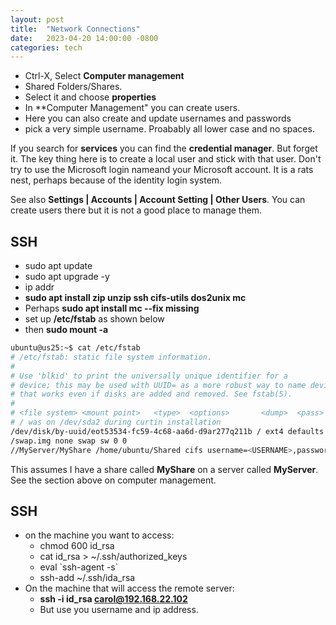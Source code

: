 ```yaml
---
layout: post
title:  "Network Connections"
date:   2023-04-20 14:00:00 -0800
categories: tech
---
```


- Ctrl-X, Select **Computer management**
- Shared Folders/Shares.
- Select it and choose **properties**
- In **Computer Management" you can create users.
- Here you can also create and update usernames and passwords
- pick a very simple username. Proabably all lower case and no spaces.

If you search for **services** you can find the **credential manager**. But forget it. The key thing here is to create a local user and stick with that user. Don't try to use the Microsoft login nameand your Microsoft account. It is a rats nest, perhaps because of the identity login system.

See also **Settings | Accounts | Account Setting | Other Users**. You can create users there but it is not a good place to manage them.

## SSH

- sudo apt update
- sudo apt upgrade -y
- ip addr
- **sudo apt install zip unzip ssh cifs-utils dos2unix mc**
- Perhaps **sudo apt install mc --fix missing**
- set up **/etc/fstab** as shown below
- then **sudo mount -a**

``` bash
ubuntu@us25:~$ cat /etc/fstab
# /etc/fstab: static file system information.
#
# Use 'blkid' to print the universally unique identifier for a
# device; this may be used with UUID= as a more robust way to name devices
# that works even if disks are added and removed. See fstab(5).
#
# <file system> <mount point>   <type>  <options>       <dump>  <pass>
# / was on /dev/sda2 during curtin installation
/dev/disk/by-uuid/eot53534-fc59-4c68-aa6d-d9ar277q211b / ext4 defaults 0 1
/swap.img none swap sw 0 0
//MyServer/MyShare /home/ubuntu/Shared cifs username=<USERNAME>,password=<PASSWORD>,iocharset=utf8 0 0
```

This assumes I have a share called **MyShare** on a server called **MyServer**. See the section above on computer management.

## SSH

- on the machine you want to access:
  - chmod 600 id_rsa
  - cat id_rsa > ~/.ssh/authorized_keys
  - eval \`ssh-agent -s\`
  - ssh-add ~/.ssh/ida_rsa
- On the machine that will access the remote server:
  - **ssh -i id_rsa carol@192.168.22.102**
  - But use you username and ip address.
